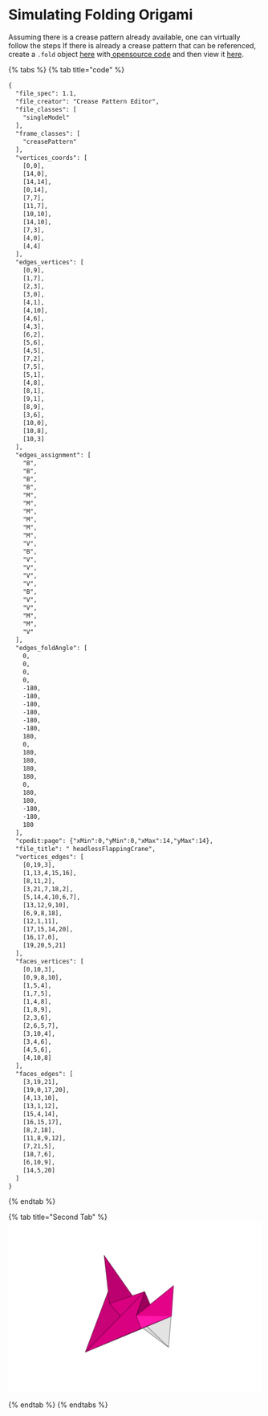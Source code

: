 # Simulating Folding Origami

Assuming there is a crease pattern already available, one can virtually follow the steps If there is already a crease pattern that can be referenced, create a `.fold` object [here](http://erikdemaine.org/cp-editor/) with[ opensource code](https://github.com/edemaine/cp-editor) and then view it [here](https://edemaine.github.io/fold/examples/foldviewer.html).&#x20;

{% tabs %}
{% tab title="code" %}


```
{
  "file_spec": 1.1,
  "file_creator": "Crease Pattern Editor",
  "file_classes": [
    "singleModel"
  ],
  "frame_classes": [
    "creasePattern"
  ],
  "vertices_coords": [
    [0,0],
    [14,0],
    [14,14],
    [0,14],
    [7,7],
    [11,7],
    [10,10],
    [14,10],
    [7,3],
    [4,0],
    [4,4]
  ],
  "edges_vertices": [
    [0,9],
    [1,7],
    [2,3],
    [3,0],
    [4,1],
    [4,10],
    [4,6],
    [4,3],
    [6,2],
    [5,6],
    [4,5],
    [7,2],
    [7,5],
    [5,1],
    [4,8],
    [8,1],
    [9,1],
    [8,9],
    [3,6],
    [10,0],
    [10,8],
    [10,3]
  ],
  "edges_assignment": [
    "B",
    "B",
    "B",
    "B",
    "M",
    "M",
    "M",
    "M",
    "M",
    "M",
    "V",
    "B",
    "V",
    "V",
    "V",
    "V",
    "B",
    "V",
    "V",
    "M",
    "M",
    "V"
  ],
  "edges_foldAngle": [
    0,
    0,
    0,
    0,
    -180,
    -180,
    -180,
    -180,
    -180,
    -180,
    180,
    0,
    180,
    180,
    180,
    180,
    0,
    180,
    180,
    -180,
    -180,
    180
  ],
  "cpedit:page": {"xMin":0,"yMin":0,"xMax":14,"yMax":14},
  "file_title": " headlessFlappingCrane",
  "vertices_edges": [
    [0,19,3],
    [1,13,4,15,16],
    [8,11,2],
    [3,21,7,18,2],
    [5,14,4,10,6,7],
    [13,12,9,10],
    [6,9,8,18],
    [12,1,11],
    [17,15,14,20],
    [16,17,0],
    [19,20,5,21]
  ],
  "faces_vertices": [
    [0,10,3],
    [0,9,8,10],
    [1,5,4],
    [1,7,5],
    [1,4,8],
    [1,8,9],
    [2,3,6],
    [2,6,5,7],
    [3,10,4],
    [3,4,6],
    [4,5,6],
    [4,10,8]
  ],
  "faces_edges": [
    [3,19,21],
    [19,0,17,20],
    [4,13,10],
    [13,1,12],
    [15,4,14],
    [16,15,17],
    [8,2,18],
    [11,8,9,12],
    [7,21,5],
    [18,7,6],
    [6,10,9],
    [14,5,20]
  ]
}

```


{% endtab %}

{% tab title="Second Tab" %}
![This folding crane base is created from the following fold file. ](<.gitbook/assets/image (1).png>)


{% endtab %}
{% endtabs %}

